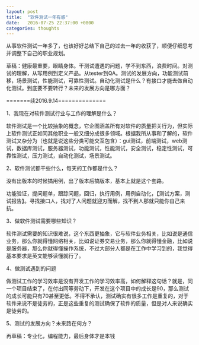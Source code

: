 ```yaml
---
layout: post
title:  "软件测试一年有感"
date:   2016-07-25 22:37:00 +0800
categories: thoughts
---
```

从事软件测试一年多了，也该好好总结下自己的过去一年的收获了，顺便仔细思考并调整下自己的职业规划。

草稿：健康最重要，眼睛身体。干测试遭遇的问题，学不到东西，浪费时间。对测试的理解，从写用例到定义产品。从tester到QA。测试的发展方向，功能测试前移，场景测试，性能测试，可靠性测试。自动化测试是什么？有接口才能去做自动化测试。到底要不要转行？未来的发展方向是哪方面？

=======续2016.9.14==============

1、我现在对软件测试行业与工作的理解是什么？

软件测试是一个比较抽象的概念，它企图涵盖所有对软件的质量把关行为，但实际上软件测试正如同其他职业一般又细分成很多领域。根据我所从事和了解的，软件测试又杂分为（也就是说这些分类可能交互包含）：gui测试，前端测试，web测试，数据库测试，服务器测试，功能测试，性能测试，安全测试，稳定性测试，可靠性测试，压力测试，自动化测试，场景测试。

2、软件测试都干些什么，每天的工作都是什么？

没有出版本的时候搞用例，出了版本后搞版本，基本上就是这个套路。

功能验证，提问题单，跟踪问题，回归，执行用例，用例自动化，【测试方案，测试报告】。寻找接口人，找对了人问题就迎刃而解，找不到人那就只能你自己来抗。

3、做软件测试需要哪些知识？

软件测试需要的知识很难说，这个东西更抽象，它与软件业务相关，比如说是通信业务，那么你就得懂网络相关，比如说证券交易业务，那么你就得懂金融，比如说是服务器，那么你就得懂操作系统，不过大部分人都是在工作中学习到的，我觉得基本要求是英文能够读懂就行了。

4、做测试遇到的问题

做测试工作的学习效率是没有开发工作的学习效率高，如何解释这句话？就是，同一个项目结束了，在付出同等劳动下，开发在这个项目中的成长是90，那么测试的成长可能只有70甚至更低。不得不承认，测试确实有很多工作是重复的，对于软件来说不是徒劳的，正是这些重复的测试确保了软件的质量，但是对人来说确实是徒劳的。

5、测试的发展方向？未来路在何方？

再草稿：专业化，编程能力，最后身体才是本钱
